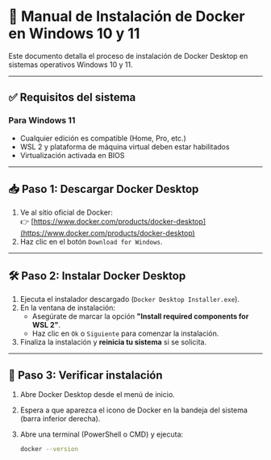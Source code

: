 # 🐳 Manual de Instalación de Docker en Windows 10 y 11

Este documento detalla el proceso de instalación de Docker Desktop en sistemas operativos Windows 10 y 11.

---

## ✅ Requisitos del sistema

### Para Windows 11
- Cualquier edición es compatible (Home, Pro, etc.)
- WSL 2 y plataforma de máquina virtual deben estar habilitados
- Virtualización activada en BIOS

---

## 📥 Paso 1: Descargar Docker Desktop

1. Ve al sitio oficial de Docker:  
   👉 [https://www.docker.com/products/docker-desktop](https://www.docker.com/products/docker-desktop)
2. Haz clic en el botón `Download for Windows`.

---

## 🛠 Paso 2: Instalar Docker Desktop

1. Ejecuta el instalador descargado (`Docker Desktop Installer.exe`).
2. En la ventana de instalación:
   - Asegúrate de marcar la opción **"Install required components for WSL 2"**.
   - Haz clic en `Ok` o `Siguiente` para comenzar la instalación.
3. Finaliza la instalación y **reinicia tu sistema** si se solicita.

---

## 🧪 Paso 3: Verificar instalación

1. Abre Docker Desktop desde el menú de inicio.
2. Espera a que aparezca el icono de Docker en la bandeja del sistema (barra inferior derecha).
3. Abre una terminal (PowerShell o CMD) y ejecuta:

   ```bash
   docker --version
